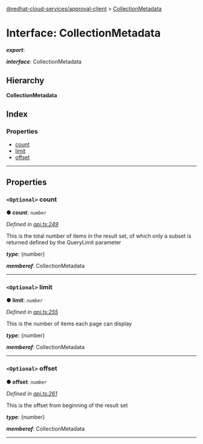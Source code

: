 [@redhat-cloud-services/approval-client](../README.md) > [CollectionMetadata](../interfaces/collectionmetadata.md)

# Interface: CollectionMetadata

*__export__*: 

*__interface__*: CollectionMetadata

## Hierarchy

**CollectionMetadata**

## Index

### Properties

* [count](collectionmetadata.md#count)
* [limit](collectionmetadata.md#limit)
* [offset](collectionmetadata.md#offset)

---

## Properties

<a id="count"></a>

### `<Optional>` count

**● count**: *`number`*

*Defined in [api.ts:249](https://github.com/RedHatInsights/javascript-clients/blob/master/packages/approval/api.ts#L249)*

This is the total number of items in the result set, of which only a subset is returned defined by the QueryLimit parameter

*__type__*: {number}

*__memberof__*: CollectionMetadata

___
<a id="limit"></a>

### `<Optional>` limit

**● limit**: *`number`*

*Defined in [api.ts:255](https://github.com/RedHatInsights/javascript-clients/blob/master/packages/approval/api.ts#L255)*

This is the number of items each page can display

*__type__*: {number}

*__memberof__*: CollectionMetadata

___
<a id="offset"></a>

### `<Optional>` offset

**● offset**: *`number`*

*Defined in [api.ts:261](https://github.com/RedHatInsights/javascript-clients/blob/master/packages/approval/api.ts#L261)*

This is the offset from beginning of the result set

*__type__*: {number}

*__memberof__*: CollectionMetadata

___

